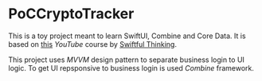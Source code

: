 # PoCCryptoTracker
This is a toy project meant to learn SwiftUI, Combine and Core Data.
It is based on [this](https://www.youtube.com/playlist?list=PLwvDm4Vfkdphbc3bgy_LpLRQ9DDfFGcFu) _YouTube_ course by [Swiftful Thinking](https://www.youtube.com/@SwiftfulThinking/featured).

This project uses _MVVM_ design pattern to separate business login to UI logic. To get UI repsponsive to business login is used _Combine_ framework.
